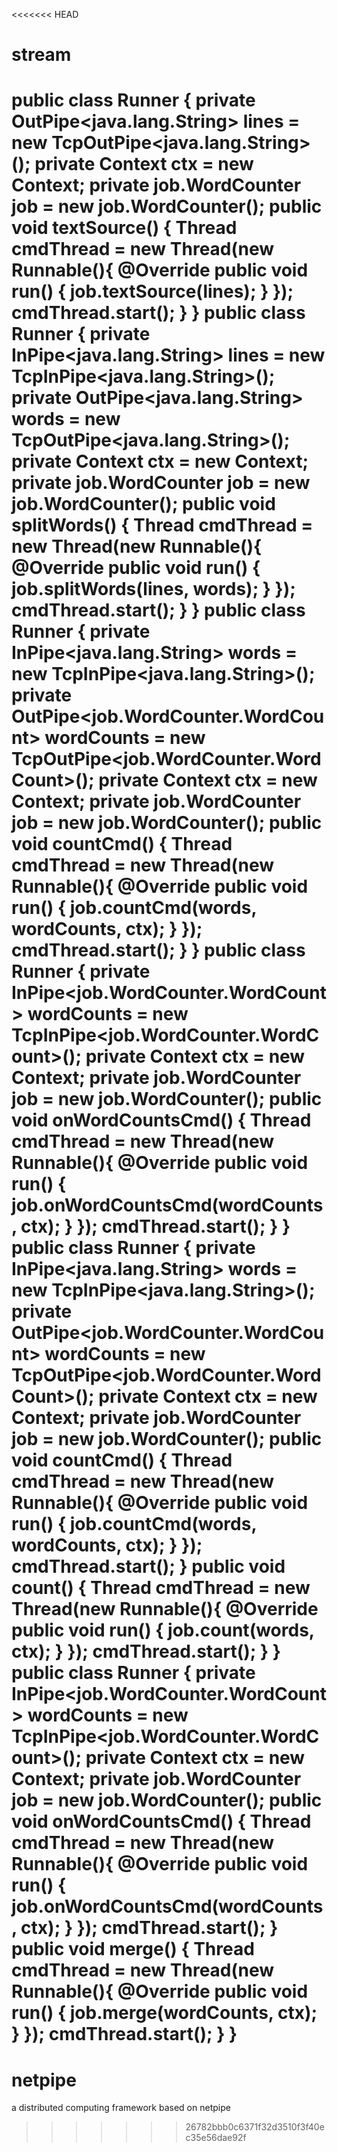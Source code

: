 <<<<<<< HEAD
# stream
public class Runner {
    private OutPipe<java.lang.String> lines = new TcpOutPipe<java.lang.String>();
    private Context ctx = new Context;
    private job.WordCounter job = new job.WordCounter();
    public void textSource() {
        Thread cmdThread = new Thread(new Runnable(){
            @Override
            public void run() {
                 job.textSource(lines);
            }
        });
        cmdThread.start();
    }
}
public class Runner {
    private InPipe<java.lang.String> lines = new TcpInPipe<java.lang.String>();
    private OutPipe<java.lang.String> words = new TcpOutPipe<java.lang.String>();
    private Context ctx = new Context;
    private job.WordCounter job = new job.WordCounter();
    public void splitWords() {
        Thread cmdThread = new Thread(new Runnable(){
            @Override
            public void run() {
                 job.splitWords(lines, words);
            }
        });
        cmdThread.start();
    }
}
public class Runner {
    private InPipe<java.lang.String> words = new TcpInPipe<java.lang.String>();
    private OutPipe<job.WordCounter.WordCount> wordCounts = new TcpOutPipe<job.WordCounter.WordCount>();
    private Context ctx = new Context;
    private job.WordCounter job = new job.WordCounter();
    public void countCmd() {
        Thread cmdThread = new Thread(new Runnable(){
            @Override
            public void run() {
                 job.countCmd(words, wordCounts, ctx);
            }
        });
        cmdThread.start();
    }
}
public class Runner {
    private InPipe<job.WordCounter.WordCount> wordCounts = new TcpInPipe<job.WordCounter.WordCount>();
    private Context ctx = new Context;
    private job.WordCounter job = new job.WordCounter();
    public void onWordCountsCmd() {
        Thread cmdThread = new Thread(new Runnable(){
            @Override
            public void run() {
                 job.onWordCountsCmd(wordCounts, ctx);
            }
        });
        cmdThread.start();
    }
}
public class Runner {
    private InPipe<java.lang.String> words = new TcpInPipe<java.lang.String>();
    private OutPipe<job.WordCounter.WordCount> wordCounts = new TcpOutPipe<job.WordCounter.WordCount>();
    private Context ctx = new Context;
    private job.WordCounter job = new job.WordCounter();
    public void countCmd() {
        Thread cmdThread = new Thread(new Runnable(){
            @Override
            public void run() {
                 job.countCmd(words, wordCounts, ctx);
            }
        });
        cmdThread.start();
    }
    public void count() {
        Thread cmdThread = new Thread(new Runnable(){
            @Override
            public void run() {
                 job.count(words, ctx);
            }
        });
        cmdThread.start();
    }
}
public class Runner {
    private InPipe<job.WordCounter.WordCount> wordCounts = new TcpInPipe<job.WordCounter.WordCount>();
    private Context ctx = new Context;
    private job.WordCounter job = new job.WordCounter();
    public void onWordCountsCmd() {
        Thread cmdThread = new Thread(new Runnable(){
            @Override
            public void run() {
                 job.onWordCountsCmd(wordCounts, ctx);
            }
        });
        cmdThread.start();
    }
    public void merge() {
        Thread cmdThread = new Thread(new Runnable(){
            @Override
            public void run() {
                 job.merge(wordCounts, ctx);
            }
        });
        cmdThread.start();
    }
}
=======
# netpipe

a distributed computing framework based on netpipe
>>>>>>> 26782bbb0c6371f32d3510f3f40ec35e56dae92f
